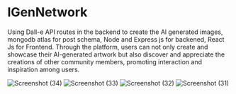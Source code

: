 # IGenNetwork

Using Dall-e API routes in the backend to create the Al generated images, mongodb atlas for post schema, Node and Express js for backened, React Js for Frontend.
Through the platform, users can not only create and showcase their Al-generated artwork but also discover and appreciate the creations of other community members, promoting interaction and inspiration among users.


![Screenshot (34)](https://github.com/ishank1212/IGenNetwork/assets/73271919/0e28ed35-2611-4320-8247-b7a993448006)
![Screenshot (33)](https://github.com/ishank1212/IGenNetwork/assets/73271919/e2874075-70ee-4ec3-a91d-2e97bbd276ef)
![Screenshot (32)](https://github.com/ishank1212/IGenNetwork/assets/73271919/86fab06b-cf38-43d7-97a7-f787099b5866)
![Screenshot (31)](https://github.com/ishank1212/IGenNetwork/assets/73271919/ee699c0c-7a76-4f9e-8b8b-a7e7d6497ff7)
